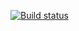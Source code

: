 [![Build status](https://ci.appveyor.com/api/projects/status/qbidh7mlvrpy76ik?svg=true)](https://ci.appveyor.com/project/anna270892/TaskJava20)